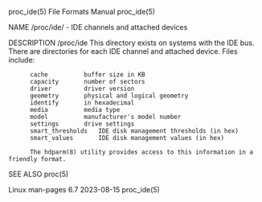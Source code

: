 proc_ide(5)							      File Formats Manual							   proc_ide(5)

NAME
       /proc/ide/ - IDE channels and attached devices

DESCRIPTION
       /proc/ide
	      This directory exists on systems with the IDE bus.  There are directories for each IDE channel and attached device.  Files include:

		  cache		     buffer size in KB
		  capacity	     number of sectors
		  driver	     driver version
		  geometry	     physical and logical geometry
		  identify	     in hexadecimal
		  media		     media type
		  model		     manufacturer's model number
		  settings	     drive settings
		  smart_thresholds   IDE disk management thresholds (in hex)
		  smart_values	     IDE disk management values (in hex)

	      The hdparm(8) utility provides access to this information in a friendly format.

SEE ALSO
       proc(5)

Linux man-pages 6.7							  2023-08-15								   proc_ide(5)
